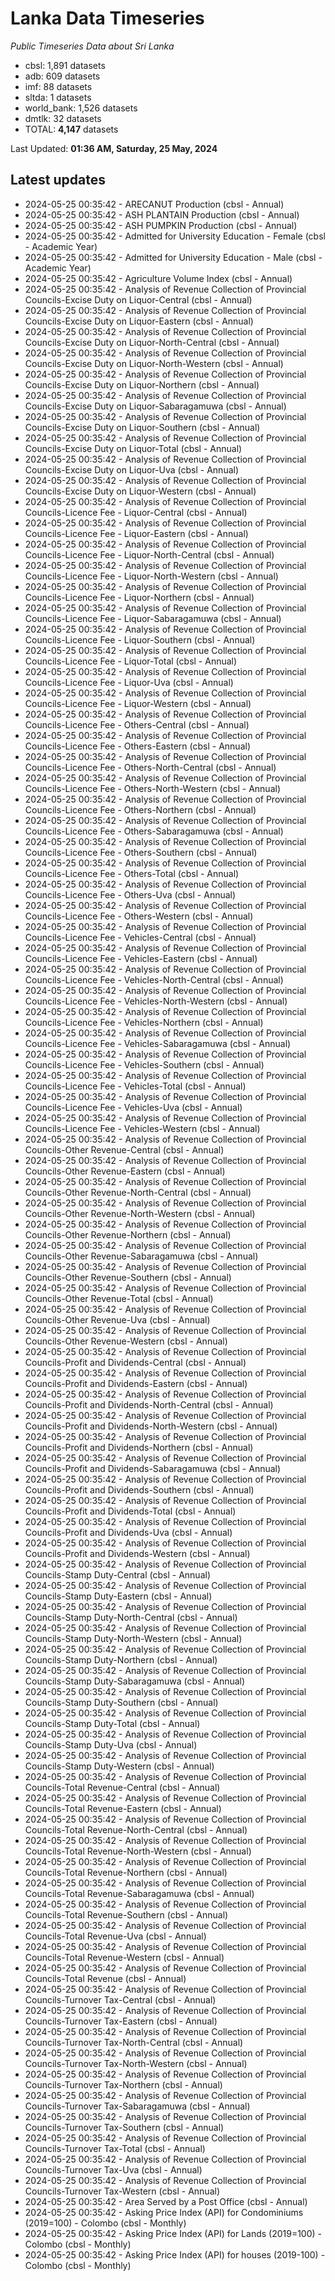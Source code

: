 # Lanka Data Timeseries
*Public Timeseries Data about Sri Lanka*

* cbsl: 1,891 datasets
* adb: 609 datasets
* imf: 88 datasets
* sltda: 1 datasets
* world_bank: 1,526 datasets
* dmtlk: 32 datasets
* TOTAL: **4,147** datasets

Last Updated: **01:36 AM, Saturday, 25 May, 2024**

## Latest updates

* 2024-05-25 00:35:42 - ARECANUT Production (cbsl - Annual)
* 2024-05-25 00:35:42 - ASH PLANTAIN Production (cbsl - Annual)
* 2024-05-25 00:35:42 - ASH PUMPKIN Production (cbsl - Annual)
* 2024-05-25 00:35:42 - Admitted for University Education - Female (cbsl - Academic Year)
* 2024-05-25 00:35:42 - Admitted for University Education - Male (cbsl - Academic Year)
* 2024-05-25 00:35:42 - Agriculture Volume Index (cbsl - Annual)
* 2024-05-25 00:35:42 - Analysis of Revenue Collection of Provincial Councils-Excise Duty on Liquor-Central (cbsl - Annual)
* 2024-05-25 00:35:42 - Analysis of Revenue Collection of Provincial Councils-Excise Duty on Liquor-Eastern (cbsl - Annual)
* 2024-05-25 00:35:42 - Analysis of Revenue Collection of Provincial Councils-Excise Duty on Liquor-North-Central (cbsl - Annual)
* 2024-05-25 00:35:42 - Analysis of Revenue Collection of Provincial Councils-Excise Duty on Liquor-North-Western (cbsl - Annual)
* 2024-05-25 00:35:42 - Analysis of Revenue Collection of Provincial Councils-Excise Duty on Liquor-Northern (cbsl - Annual)
* 2024-05-25 00:35:42 - Analysis of Revenue Collection of Provincial Councils-Excise Duty on Liquor-Sabaragamuwa (cbsl - Annual)
* 2024-05-25 00:35:42 - Analysis of Revenue Collection of Provincial Councils-Excise Duty on Liquor-Southern (cbsl - Annual)
* 2024-05-25 00:35:42 - Analysis of Revenue Collection of Provincial Councils-Excise Duty on Liquor-Total (cbsl - Annual)
* 2024-05-25 00:35:42 - Analysis of Revenue Collection of Provincial Councils-Excise Duty on Liquor-Uva (cbsl - Annual)
* 2024-05-25 00:35:42 - Analysis of Revenue Collection of Provincial Councils-Excise Duty on Liquor-Western (cbsl - Annual)
* 2024-05-25 00:35:42 - Analysis of Revenue Collection of Provincial Councils-Licence Fee - Liquor-Central (cbsl - Annual)
* 2024-05-25 00:35:42 - Analysis of Revenue Collection of Provincial Councils-Licence Fee - Liquor-Eastern (cbsl - Annual)
* 2024-05-25 00:35:42 - Analysis of Revenue Collection of Provincial Councils-Licence Fee - Liquor-North-Central (cbsl - Annual)
* 2024-05-25 00:35:42 - Analysis of Revenue Collection of Provincial Councils-Licence Fee - Liquor-North-Western (cbsl - Annual)
* 2024-05-25 00:35:42 - Analysis of Revenue Collection of Provincial Councils-Licence Fee - Liquor-Northern (cbsl - Annual)
* 2024-05-25 00:35:42 - Analysis of Revenue Collection of Provincial Councils-Licence Fee - Liquor-Sabaragamuwa (cbsl - Annual)
* 2024-05-25 00:35:42 - Analysis of Revenue Collection of Provincial Councils-Licence Fee - Liquor-Southern (cbsl - Annual)
* 2024-05-25 00:35:42 - Analysis of Revenue Collection of Provincial Councils-Licence Fee - Liquor-Total (cbsl - Annual)
* 2024-05-25 00:35:42 - Analysis of Revenue Collection of Provincial Councils-Licence Fee - Liquor-Uva (cbsl - Annual)
* 2024-05-25 00:35:42 - Analysis of Revenue Collection of Provincial Councils-Licence Fee - Liquor-Western (cbsl - Annual)
* 2024-05-25 00:35:42 - Analysis of Revenue Collection of Provincial Councils-Licence Fee - Others-Central (cbsl - Annual)
* 2024-05-25 00:35:42 - Analysis of Revenue Collection of Provincial Councils-Licence Fee - Others-Eastern (cbsl - Annual)
* 2024-05-25 00:35:42 - Analysis of Revenue Collection of Provincial Councils-Licence Fee - Others-North-Central (cbsl - Annual)
* 2024-05-25 00:35:42 - Analysis of Revenue Collection of Provincial Councils-Licence Fee - Others-North-Western (cbsl - Annual)
* 2024-05-25 00:35:42 - Analysis of Revenue Collection of Provincial Councils-Licence Fee - Others-Northern (cbsl - Annual)
* 2024-05-25 00:35:42 - Analysis of Revenue Collection of Provincial Councils-Licence Fee - Others-Sabaragamuwa (cbsl - Annual)
* 2024-05-25 00:35:42 - Analysis of Revenue Collection of Provincial Councils-Licence Fee - Others-Southern (cbsl - Annual)
* 2024-05-25 00:35:42 - Analysis of Revenue Collection of Provincial Councils-Licence Fee - Others-Total (cbsl - Annual)
* 2024-05-25 00:35:42 - Analysis of Revenue Collection of Provincial Councils-Licence Fee - Others-Uva (cbsl - Annual)
* 2024-05-25 00:35:42 - Analysis of Revenue Collection of Provincial Councils-Licence Fee - Others-Western (cbsl - Annual)
* 2024-05-25 00:35:42 - Analysis of Revenue Collection of Provincial Councils-Licence Fee - Vehicles-Central (cbsl - Annual)
* 2024-05-25 00:35:42 - Analysis of Revenue Collection of Provincial Councils-Licence Fee - Vehicles-Eastern (cbsl - Annual)
* 2024-05-25 00:35:42 - Analysis of Revenue Collection of Provincial Councils-Licence Fee - Vehicles-North-Central (cbsl - Annual)
* 2024-05-25 00:35:42 - Analysis of Revenue Collection of Provincial Councils-Licence Fee - Vehicles-North-Western (cbsl - Annual)
* 2024-05-25 00:35:42 - Analysis of Revenue Collection of Provincial Councils-Licence Fee - Vehicles-Northern (cbsl - Annual)
* 2024-05-25 00:35:42 - Analysis of Revenue Collection of Provincial Councils-Licence Fee - Vehicles-Sabaragamuwa (cbsl - Annual)
* 2024-05-25 00:35:42 - Analysis of Revenue Collection of Provincial Councils-Licence Fee - Vehicles-Southern (cbsl - Annual)
* 2024-05-25 00:35:42 - Analysis of Revenue Collection of Provincial Councils-Licence Fee - Vehicles-Total (cbsl - Annual)
* 2024-05-25 00:35:42 - Analysis of Revenue Collection of Provincial Councils-Licence Fee - Vehicles-Uva (cbsl - Annual)
* 2024-05-25 00:35:42 - Analysis of Revenue Collection of Provincial Councils-Licence Fee - Vehicles-Western (cbsl - Annual)
* 2024-05-25 00:35:42 - Analysis of Revenue Collection of Provincial Councils-Other Revenue-Central (cbsl - Annual)
* 2024-05-25 00:35:42 - Analysis of Revenue Collection of Provincial Councils-Other Revenue-Eastern (cbsl - Annual)
* 2024-05-25 00:35:42 - Analysis of Revenue Collection of Provincial Councils-Other Revenue-North-Central (cbsl - Annual)
* 2024-05-25 00:35:42 - Analysis of Revenue Collection of Provincial Councils-Other Revenue-North-Western (cbsl - Annual)
* 2024-05-25 00:35:42 - Analysis of Revenue Collection of Provincial Councils-Other Revenue-Northern (cbsl - Annual)
* 2024-05-25 00:35:42 - Analysis of Revenue Collection of Provincial Councils-Other Revenue-Sabaragamuwa (cbsl - Annual)
* 2024-05-25 00:35:42 - Analysis of Revenue Collection of Provincial Councils-Other Revenue-Southern (cbsl - Annual)
* 2024-05-25 00:35:42 - Analysis of Revenue Collection of Provincial Councils-Other Revenue-Total (cbsl - Annual)
* 2024-05-25 00:35:42 - Analysis of Revenue Collection of Provincial Councils-Other Revenue-Uva (cbsl - Annual)
* 2024-05-25 00:35:42 - Analysis of Revenue Collection of Provincial Councils-Other Revenue-Western (cbsl - Annual)
* 2024-05-25 00:35:42 - Analysis of Revenue Collection of Provincial Councils-Profit and Dividends-Central (cbsl - Annual)
* 2024-05-25 00:35:42 - Analysis of Revenue Collection of Provincial Councils-Profit and Dividends-Eastern (cbsl - Annual)
* 2024-05-25 00:35:42 - Analysis of Revenue Collection of Provincial Councils-Profit and Dividends-North-Central (cbsl - Annual)
* 2024-05-25 00:35:42 - Analysis of Revenue Collection of Provincial Councils-Profit and Dividends-North-Western (cbsl - Annual)
* 2024-05-25 00:35:42 - Analysis of Revenue Collection of Provincial Councils-Profit and Dividends-Northern (cbsl - Annual)
* 2024-05-25 00:35:42 - Analysis of Revenue Collection of Provincial Councils-Profit and Dividends-Sabaragamuwa (cbsl - Annual)
* 2024-05-25 00:35:42 - Analysis of Revenue Collection of Provincial Councils-Profit and Dividends-Southern (cbsl - Annual)
* 2024-05-25 00:35:42 - Analysis of Revenue Collection of Provincial Councils-Profit and Dividends-Total (cbsl - Annual)
* 2024-05-25 00:35:42 - Analysis of Revenue Collection of Provincial Councils-Profit and Dividends-Uva (cbsl - Annual)
* 2024-05-25 00:35:42 - Analysis of Revenue Collection of Provincial Councils-Profit and Dividends-Western (cbsl - Annual)
* 2024-05-25 00:35:42 - Analysis of Revenue Collection of Provincial Councils-Stamp Duty-Central (cbsl - Annual)
* 2024-05-25 00:35:42 - Analysis of Revenue Collection of Provincial Councils-Stamp Duty-Eastern (cbsl - Annual)
* 2024-05-25 00:35:42 - Analysis of Revenue Collection of Provincial Councils-Stamp Duty-North-Central (cbsl - Annual)
* 2024-05-25 00:35:42 - Analysis of Revenue Collection of Provincial Councils-Stamp Duty-North-Western (cbsl - Annual)
* 2024-05-25 00:35:42 - Analysis of Revenue Collection of Provincial Councils-Stamp Duty-Northern (cbsl - Annual)
* 2024-05-25 00:35:42 - Analysis of Revenue Collection of Provincial Councils-Stamp Duty-Sabaragamuwa (cbsl - Annual)
* 2024-05-25 00:35:42 - Analysis of Revenue Collection of Provincial Councils-Stamp Duty-Southern (cbsl - Annual)
* 2024-05-25 00:35:42 - Analysis of Revenue Collection of Provincial Councils-Stamp Duty-Total (cbsl - Annual)
* 2024-05-25 00:35:42 - Analysis of Revenue Collection of Provincial Councils-Stamp Duty-Uva (cbsl - Annual)
* 2024-05-25 00:35:42 - Analysis of Revenue Collection of Provincial Councils-Stamp Duty-Western (cbsl - Annual)
* 2024-05-25 00:35:42 - Analysis of Revenue Collection of Provincial Councils-Total Revenue-Central (cbsl - Annual)
* 2024-05-25 00:35:42 - Analysis of Revenue Collection of Provincial Councils-Total Revenue-Eastern (cbsl - Annual)
* 2024-05-25 00:35:42 - Analysis of Revenue Collection of Provincial Councils-Total Revenue-North-Central (cbsl - Annual)
* 2024-05-25 00:35:42 - Analysis of Revenue Collection of Provincial Councils-Total Revenue-North-Western (cbsl - Annual)
* 2024-05-25 00:35:42 - Analysis of Revenue Collection of Provincial Councils-Total Revenue-Northern (cbsl - Annual)
* 2024-05-25 00:35:42 - Analysis of Revenue Collection of Provincial Councils-Total Revenue-Sabaragamuwa (cbsl - Annual)
* 2024-05-25 00:35:42 - Analysis of Revenue Collection of Provincial Councils-Total Revenue-Southern (cbsl - Annual)
* 2024-05-25 00:35:42 - Analysis of Revenue Collection of Provincial Councils-Total Revenue-Uva (cbsl - Annual)
* 2024-05-25 00:35:42 - Analysis of Revenue Collection of Provincial Councils-Total Revenue-Western (cbsl - Annual)
* 2024-05-25 00:35:42 - Analysis of Revenue Collection of Provincial Councils-Total Revenue (cbsl - Annual)
* 2024-05-25 00:35:42 - Analysis of Revenue Collection of Provincial Councils-Turnover Tax-Central (cbsl - Annual)
* 2024-05-25 00:35:42 - Analysis of Revenue Collection of Provincial Councils-Turnover Tax-Eastern (cbsl - Annual)
* 2024-05-25 00:35:42 - Analysis of Revenue Collection of Provincial Councils-Turnover Tax-North-Central (cbsl - Annual)
* 2024-05-25 00:35:42 - Analysis of Revenue Collection of Provincial Councils-Turnover Tax-North-Western (cbsl - Annual)
* 2024-05-25 00:35:42 - Analysis of Revenue Collection of Provincial Councils-Turnover Tax-Northern (cbsl - Annual)
* 2024-05-25 00:35:42 - Analysis of Revenue Collection of Provincial Councils-Turnover Tax-Sabaragamuwa (cbsl - Annual)
* 2024-05-25 00:35:42 - Analysis of Revenue Collection of Provincial Councils-Turnover Tax-Southern (cbsl - Annual)
* 2024-05-25 00:35:42 - Analysis of Revenue Collection of Provincial Councils-Turnover Tax-Total (cbsl - Annual)
* 2024-05-25 00:35:42 - Analysis of Revenue Collection of Provincial Councils-Turnover Tax-Uva (cbsl - Annual)
* 2024-05-25 00:35:42 - Analysis of Revenue Collection of Provincial Councils-Turnover Tax-Western (cbsl - Annual)
* 2024-05-25 00:35:42 - Area Served by a Post Office (cbsl - Annual)
* 2024-05-25 00:35:42 - Asking Price Index (API) for Condominiums (2019=100) - Colombo (cbsl - Monthly)
* 2024-05-25 00:35:42 - Asking Price Index (API) for Lands (2019=100) - Colombo (cbsl - Monthly)
* 2024-05-25 00:35:42 - Asking Price Index (API) for houses (2019-100) - Colombo (cbsl - Monthly)